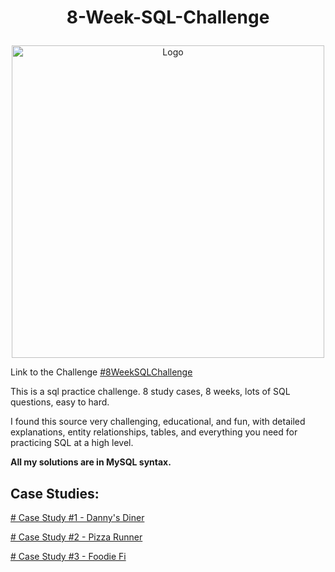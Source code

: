 # <p align = "center">8-Week-SQL-Challenge</p>
<p align = "center">
<img src="https://8weeksqlchallenge.com/images/data-with-danny-logo.png" 
        alt="Logo" 
        width="500" 
        height="500"/>
</p>

Link to the Challenge [#8WeekSQLChallenge](https://8weeksqlchallenge.com/)

This is a sql practice challenge.
8 study cases, 8 weeks, lots of SQL questions, easy to hard.

I found this source very challenging, educational, and fun, with detailed explanations, entity relationships, tables, and everything you need for practicing SQL at a high level.

**All my solutions are in MySQL syntax.**

## Case Studies:

[# Case Study #1 - Danny's Diner](https://github.com/Nivshiz/8-Week-SQL-Challenge/tree/main/Case%20Study%20%231%20-%20Danny's%20Diner)

[# Case Study #2 - Pizza Runner](https://github.com/Nivshiz/8-Week-SQL-Challenge/tree/main/Case%20Study%20%232%20-%20Pizza%20Runner)

[# Case Study #3 - Foodie Fi](https://github.com/Nivshiz/8-Week-SQL-Challenge/tree/main/Case%20Study%20%233%20-%20Foodie%20Fi)

